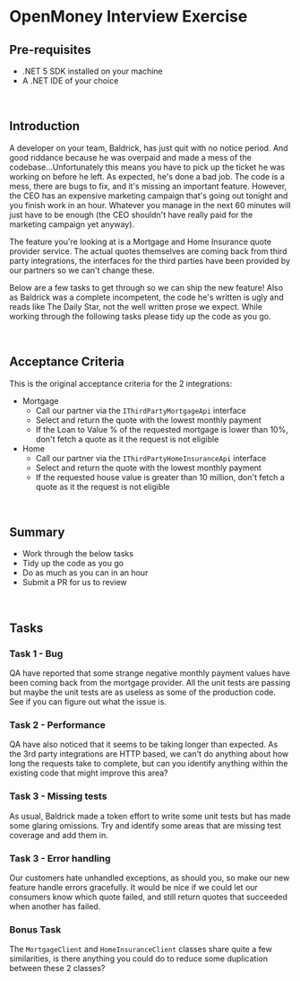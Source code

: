 # OpenMoney Interview Exercise

## Pre-requisites

- .NET 5 SDK installed on your machine
- A .NET IDE of your choice

<br />

## Introduction

A developer on your team, Baldrick, has just quit with no notice period. And good riddance because he was overpaid and made a mess of the codebase...Unfortunately this means you have to pick up the ticket he was working on before he left. As expected, he's done a bad job. The code is a mess, there are bugs to fix, and it's missing an important feature. However, the CEO has an expensive marketing campaign that's going out tonight and you finish work in an hour. Whatever you manage in the next 60 minutes will just have to be enough (the CEO shouldn't have really paid for the marketing campaign yet anyway).

The feature you're looking at is a Mortgage and Home Insurance quote provider service. The actual quotes themselves are coming back from third party integrations, the interfaces for the third parties have been provided by our partners so we can't change these.

Below are a few tasks to get through so we can ship the new feature! Also as Baldrick was a complete incompetent, the code he's written is ugly and reads like The Daily Star, not the well written prose we expect. While working through the following tasks please tidy up the code as you go.

<br />

## Acceptance Criteria

This is the original acceptance criteria for the 2 integrations:

- Mortgage
  - Call our partner via the `IThirdPartyMortgageApi` interface
  - Select and return the quote with the lowest monthly payment
  - If the Loan to Value % of the requested mortgage is lower than 10%, don't fetch a quote as it the request is not eligible
- Home
  - Call our partner via the `IThirdPartyHomeInsuranceApi` interface
  - Select and return the quote with the lowest monthly payment
  - If the requested house value is greater than 10 million, don't fetch a quote as it the request is not eligible

<br />

## Summary

- Work through the below tasks
- Tidy up the code as you go
- Do as much as you can in an hour
- Submit a PR for us to review

<br />

## Tasks

### Task 1 - Bug

QA have reported that some strange negative monthly payment values have been coming back from the mortgage provider. All the unit tests are passing but maybe the unit tests are as useless as some of the production code. See if you can figure out what the issue is.

### Task 2 - Performance

QA have also noticed that it seems to be taking longer than expected. As the 3rd party integrations are HTTP based, we can't do anything about how long the requests take to complete, but can you identify anything within the existing code that might improve this area?

### Task 3 - Missing tests

As usual, Baldrick made a token effort to write some unit tests but has made some glaring omissions. Try and identify some areas that are missing test coverage and add them in.

### Task 3 - Error handling

Our customers hate unhandled exceptions, as should you, so make our new feature handle errors gracefully. It would be nice if we could let our consumers know which quote failed, and still return quotes that succeeded when another has failed.

### Bonus Task

The `MortgageClient` and `HomeInsuranceClient` classes share quite a few similarities, is there anything you could do to reduce some duplication between these 2 classes?
